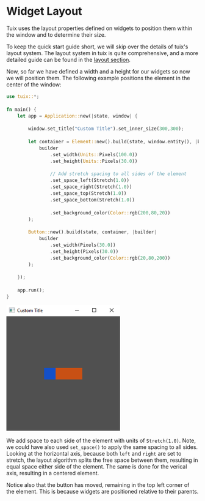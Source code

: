 # Widget Layout

Tuix uses the layout properties defined on widgets to position them within the window and to determine their size.

To keep the quick start guide short, we will skip over the details of tuix's layout system. The layout system in tuix is quite comprehensive, and a more detailed guide can be found in the [layout section]().

Now, so far we have defined a width and a height for our widgets so now we will position them. The following example positions the element in the center of the window:

```rs
use tuix::*;

fn main() {
    let app = Application::new(|state, window| {
        
        window.set_title("Custom Title").set_inner_size(300,300);

        let container = Element::new().build(state, window.entity(), |builder| 
            builder
                .set_width(Units::Pixels(100.0))
                .set_height(Units::Pixels(30.0))

                // Add stretch spacing to all sides of the element
                .set_space_left(Stretch(1.0))
                .set_space_right(Stretch(1.0))
                .set_space_top(Stretch(1.0))
                .set_space_bottom(Stretch(1.0))

                .set_background_color(Color::rgb(200,80,20))
        );

        Button::new().build(state, container, |builder| 
            builder
                .set_width(Pixels(30.0))
                .set_height(Pixels(30.0))
                .set_background_color(Color::rgb(20,80,200))
        );

    });

    app.run();
}
```

![widget_layout_01](../images/widget_layout_01.png)


We add space to each side of the element with units of `Stretch(1.0)`. Note, we could have also used `set_space()` to apply the same spacing to all sides. Looking at the horizontal axis, because both `left` and `right` are set to stretch, the layout algorithm splits the free space between them, resulting in equal space either side of the element. The same is done for the verical axis, resulting in a centered element.

Notice also that the button has moved, remaining in the top left corner of the element. This is because widgets are positioned relative to their parents.
